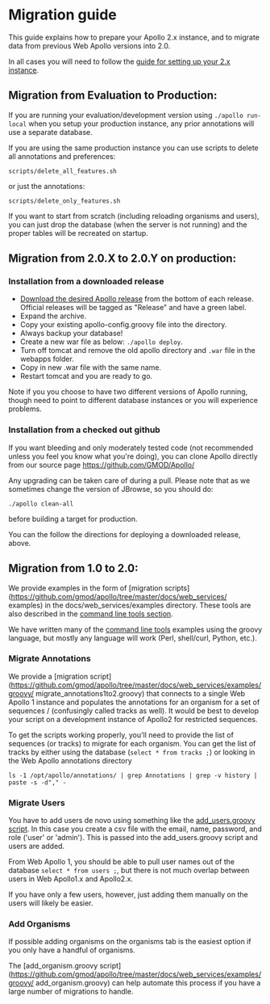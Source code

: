 # Migration guide

This guide explains how to prepare your Apollo 2.x instance, and to migrate data from previous Web Apollo versions
into 2.0.

In all cases you will need to follow the [guide for setting up your 2.x instance](Apollo2Build.md).


## Migration from Evaluation to Production:

If you are running your evaluation/development version using `./apollo run-local` when you setup your production
instance, any prior annotations will use a separate database.  

If you are using the same production instance you can use scripts to delete all annotations and preferences:

`scripts/delete_all_features.sh`

or just the annotations:

`scripts/delete_only_features.sh`

If you want to start from scratch (including reloading organisms and users), you can just drop the database (when the
server is not running) and the proper tables will be recreated on startup.

## Migration from 2.0.X to 2.0.Y on production:

### Installation from a downloaded release

- [Download the desired Apollo release](https://github.com/GMOD/Apollo/releases/) from the bottom of each release.   Official releases will be tagged as "Release" and have a green label.
- Expand the archive. 
- Copy your existing apollo-config.groovy file into the directory. 
- Always backup your database!
- Create a new war file as below: ```./apollo deploy```.
- Turn off tomcat and remove the old apollo directory and ```.war``` file in the webapps folder.
- Copy in new .war file with the same name.
- Restart tomcat and you are ready to go.

Note if you you choose to have two different versions of Apollo running, though need to point to different database instances or you will experience problems.

### Installation from a checked out github

If you want bleeding and only moderately tested code (not recommended unless you feel you know what you're doing), you can clone Apollo directly from our source page https://github.com/GMOD/Apollo/

Any upgrading can be taken care of during a pull.  Please note that as we sometimes change the version of JBrowse, so you should do:

```./apollo clean-all```

before building a target for production.

You can the follow the directions for deploying a downloaded release, above.


## Migration from 1.0 to 2.0:

We provide examples in the form of [migration scripts](https://github.com/gmod/apollo/tree/master/docs/web_services/
examples) in the docs/web_services/examples directory. These tools are also described in the [command line tools 
section](Command_line.md).

We have written many of the [command line tools](Command_line.md) examples using the groovy language, but mostly any
language will work (Perl, shell/curl, Python, etc.).


### Migrate Annotations

We provide a [migration script](https://github.com/gmod/apollo/tree/master/docs/web_services/examples/groovy/
migrate_annotations1to2.groovy) that connects to a single Web Apollo 1 instance and populates the annotations for an
organism for a set of sequences / (confusingly called tracks as well).  It would be best to develop your script on a
development instance of Apollo2 for restricted sequences.

To get the scripts working properly, you'll need to provide the list of sequences (or tracks) to migrate for each
organism.  You can get the list of tracks by either using the database (`select * from tracks ;`) or looking in the Web
Apollo annotations directory

``` 
ls -1 /opt/apollo/annotations/ | grep Annotations | grep -v history | paste -s -d"," -
```



### Migrate Users

You have to add users de novo using something like the [add_users.groovy
script](https://github.com/gmod/apollo/tree/master/docs/web_services/examples/groovy/add_users.groovy). In this case you
create a csv file with the email, name, password, and role ('user' or 'admin'). This is passed into the add_users.groovy
script and users are added.  

From Web Apollo 1, you should be able to pull user names out of the database `select * from users ;`, but there is not
much overlap between users in Web Apollo1.x and Apollo2.x.

If you have only a few users, however, just adding them manually on the users will likely be easier. 

### Add Organisms

If possible adding organisms on the organisms tab is the easiest option if you only have a handful of organisms.  

The [add_organism.groovy script](https://github.com/gmod/apollo/tree/master/docs/web_services/examples/groovy/
add_organism.groovy) can help automate this process if you have a large number of migrations to handle.


